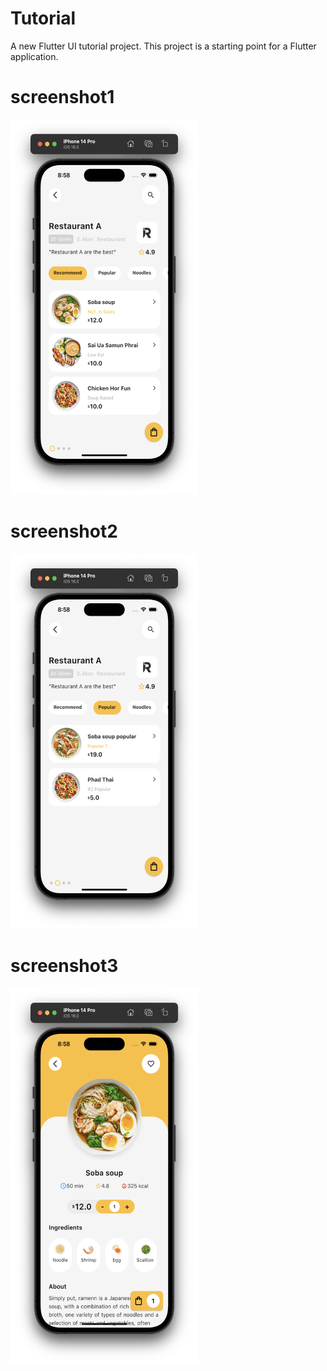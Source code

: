 # Tutorial

A new Flutter UI tutorial project.
This project is a starting point for a Flutter application.


# screenshot1
<img src="https://github.com/silthice/food_delivery/blob/master/screenshots/ss1.png" width="300" height="600" />

# screenshot2
<img src="https://github.com/silthice/food_delivery/blob/master/screenshots/ss2.png" width="300" height="600" />

# screenshot3
<img src="https://github.com/silthice/food_delivery/blob/master/screenshots/ss3.png" width="300" height="600" />
